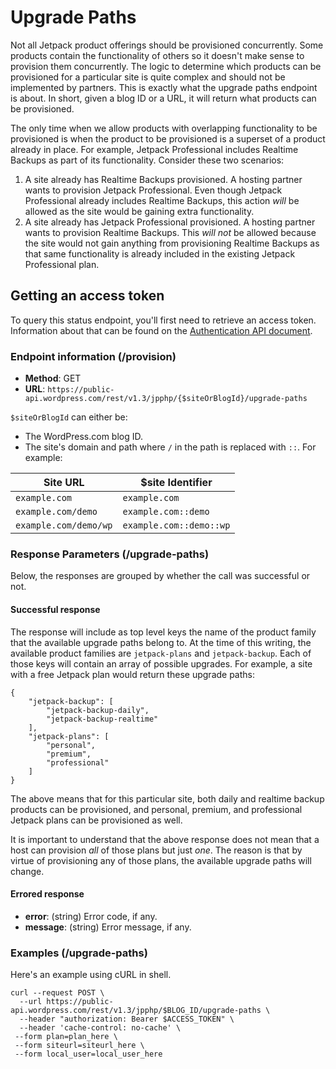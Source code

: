 # Upgrade Paths

Not all Jetpack product offerings should be provisioned concurrently. Some products contain the functionality of others so it doesn't make sense to provision them concurrently. The logic to determine which products can be provisioned for a particular site is quite complex and should not be implemented by partners. This is exactly what the upgrade paths endpoint is about. In short, given a blog ID or a URL, it will return what products can be provisioned.

The only time when we allow products with overlapping functionality to be provisioned is when the product to be provisioned is a superset of a product already in place. For example, Jetpack Professional includes Realtime Backups as part of its functionality. Consider these two scenarios:

1. A site already has Realtime Backups provisioned. A hosting partner wants to provision Jetpack Professional. Even though Jetpack Professional already includes Realtime Backups, this action *will* be allowed as the site would be gaining extra functionality.
2. A site already has Jetpack Professional provisioned. A hosting partner wants to provision Realtime Backups. This *will not* be allowed because the site would not gain anything from provisioning Realtime Backups as that same functionality is already included in the existing Jetpack Professional plan. 

## Getting an access token

To query this status endpoint, you'll first need to retrieve an access token. Information about that can be found on the [Authentication API document](../jetpack-start-endpoints/authentication.md#getting-a-jetpack-partner-access-token ).

### Endpoint information (/provision)

- __Method__: GET
- __URL__:    `https://public-api.wordpress.com/rest/v1.3/jpphp/{$siteOrBlogId}/upgrade-paths`

`$siteOrBlogId` can either be:
 
 - The WordPress.com blog ID.
 - The site's domain and path where `/` in the path is replaced with `::`. For example:

| Site URL              | $site Identifier        |
| --------------------- | -------------------     |
| `example.com`         | `example.com`           |
| `example.com/demo`    | `example.com::demo`     |
| `example.com/demo/wp` | `example.com::demo::wp` |

### Response Parameters (/upgrade-paths)

Below, the responses are grouped by whether the call was successful or not.

#### Successful response

The response will include as top level keys the name of the product family that the available upgrade paths belong to. At the time of this writing, the available product families are `jetpack-plans` and `jetpack-backup`. Each of those keys will contain an array of possible upgrades. For example, a site with a free Jetpack plan would return these upgrade paths:

```
{
    "jetpack-backup": [
        "jetpack-backup-daily",
        "jetpack-backup-realtime"
    ],
    "jetpack-plans": [
        "personal",
        "premium",
        "professional"
    ]
}
```

The above means that for this particular site, both daily and realtime backup products can be provisioned, and personal, premium, and professional Jetpack plans can be provisioned as well.

It is important to understand that the above response does not mean that a host can provision *all* of those plans but just *one*. The reason is that by virtue of provisioning any of those plans, the available upgrade paths will change.

#### Errored response

- __error__:    (string) Error code, if any.
- __message__:  (string) Error message, if any.

### Examples (/upgrade-paths)

Here's an example using cURL in shell.

```shell
curl --request POST \
  --url https://public-api.wordpress.com/rest/v1.3/jpphp/$BLOG_ID/upgrade-paths \
  --header "authorization: Bearer $ACCESS_TOKEN" \
  --header 'cache-control: no-cache' \
 --form plan=plan_here \
 --form siteurl=siteurl_here \
 --form local_user=local_user_here
```